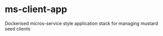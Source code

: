 # ms-client-app
Dockerised micros-service style application stack for managing mustard seed clients
